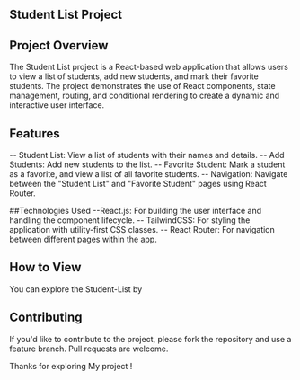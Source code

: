 ## Student List Project

## Project Overview
The Student List project is a React-based web application that allows users to view a list of students, add new students, and mark their favorite students. The project demonstrates the use of React components, state management, routing, and conditional rendering to create a dynamic and interactive user interface.

## Features
-- Student List: View a list of students with their names and details.
-- Add Students: Add new students to the list.
-- Favorite Student: Mark a student as a favorite, and view a list of all favorite students.
-- Navigation: Navigate between the "Student List" and "Favorite Student" pages using React Router.

##Technologies Used
--React.js: For building the user interface and handling the component lifecycle.
-- TailwindCSS: For styling the application with utility-first CSS classes.
-- React Router: For navigation between different pages within the app.

## How to View

You can explore the Student-List by 

## Contributing

If you'd like to contribute to the project, please fork the repository and use a feature branch. Pull requests are welcome.

Thanks for exploring My project !
